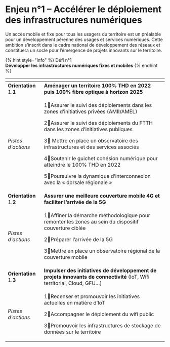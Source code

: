 # Enjeu n°1 – Accélérer le déploiement des infrastructures numériques

Un accès mobile et fixe pour tous les usagers du territoire est un préalable pour un développement pérenne des usages et services numériques. Cette ambition s’inscrit dans le cadre national de développement des réseaux et constituera un socle pour l’émergence de projets innovants sur le territoire.

{% hint style="info" %}
Défi n°1  
**Développer les infrastructures numériques fixes et mobiles**
{% endhint %}

<table>
  <thead>
    <tr>
      <th style="text-align:left"></th>
      <th style="text-align:left"></th>
    </tr>
  </thead>
  <tbody>
    <tr>
      <td style="text-align:left"><b>Orientation</b> 1.<b>1</b>
      </td>
      <td style="text-align:left"><b>Am&#xE9;nager un territoire 100% THD en 2022 puis 100% fibre optique &#xE0; horizon 2025</b>
      </td>
    </tr>
    <tr>
      <td style="text-align:left"><em>Pistes d&apos;actions</em>
      </td>
      <td style="text-align:left">
        <p>1&#x20E3;Assurer le suivi des d&#xE9;ploiements dans les zones d&#x2019;initiatives
          priv&#xE9;es (AMII/AMEL)</p>
        <p>2&#x20E3;Assurer le suivi des d&#xE9;ploiements du FTTH dans les zones
          d&#x2019;initiatives publiques</p>
        <p>3&#x20E3; Mettre en place un observatoire des infrastructures et des services
          associ&#xE9;s</p>
        <p>4&#x20E3;Soutenir le guichet coh&#xE9;sion num&#xE9;rique pour atteindre
          le 100% THD en 2022</p>
        <p>5&#x20E3;Poursuivre la dynamique d&#x2019;interconnexion avec la &#xAB;&#xA0;dorsale
          r&#xE9;gionale &#xBB;</p>
      </td>
    </tr>
    <tr>
      <td style="text-align:left"><b>Orientation</b> 1.<b>2</b>
      </td>
      <td style="text-align:left"><b>Assurer une meilleure couverture mobile 4G et faciliter l&#x2019;arriv&#xE9;e de la 5G</b>
      </td>
    </tr>
    <tr>
      <td style="text-align:left"><em>Pistes d&apos;actions</em>
      </td>
      <td style="text-align:left">
        <p>1&#x20E3;Affiner la d&#xE9;marche m&#xE9;thodologique pour remonter les
          zones au sein du dispositif couverture cibl&#xE9;e</p>
        <p>2&#x20E3;Pr&#xE9;parer l&#x2019;arriv&#xE9;e de la 5G</p>
        <p>3&#x20E3;Mettre en place un observatoire r&#xE9;gional de la couverture
          mobile</p>
      </td>
    </tr>
    <tr>
      <td style="text-align:left"><b>Orientation</b> 1.<b>3</b>
      </td>
      <td style="text-align:left"><b>Impulser des initiatives de d&#xE9;veloppement de projets innovants de connectivit&#xE9;</b> (IoT,
        Wifi territorial, Cloud, GFU&#x2026;)</td>
    </tr>
    <tr>
      <td style="text-align:left"><em>Pistes d&apos;actions</em>
      </td>
      <td style="text-align:left">
        <p>1&#x20E3;Recenser et promouvoir les initiatives actuelles en mati&#xE8;re
          d&#x2019;IoT</p>
        <p>2&#x20E3;Accompagner le d&#xE9;ploiement du wifi public</p>
        <p>3&#x20E3;Promouvoir les infrastructures de stockage de donn&#xE9;es sur
          le territoire</p>
      </td>
    </tr>
  </tbody>
</table>

